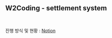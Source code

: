 ## W2Coding - settlement system

<br>

진행 방식 및 현황 : [Notion](https://lee-hoyoon.notion.site/W2Coding-7462cb91f4724489b4c4dd6e65faddf2)
